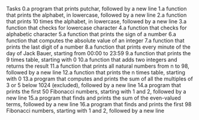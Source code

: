 Tasks
0.a program that prints putchar, followed by a new line
1.a function that prints the alphabet, in lowercase, followed by a new line
2.a function that prints 10 times the alphabet, in lowercase, followed by a new line
3.a function that checks for lowercase character
4.a function that checks for alphabetic character
5.a function that prints the sign of a number
6.a function that computes the absolute value of an integer
7.a function that prints the last digit of a number
8.a function that prints every minute of the day of Jack Bauer, starting from 00:00 to 23:59
9.a function that prints the 9 times table, starting with 0
10.a function that adds two integers and returns the result
11.a function that prints all natural numbers from n to 98, followed by a new line
12.a function that prints the n times table, starting with 0
13.a program that computes and prints the sum of all the multiples of 3 or 5 below 1024 (excluded), followed by a new line
14.a program that prints the first 50 Fibonacci numbers, starting with 1 and 2, followed by a new line
15.a program that finds and prints the sum of the even-valued terms, followed by a new line
16.a program that finds and prints the first 98 Fibonacci numbers, starting with 1 and 2, followed by a new line
